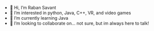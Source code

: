 - 👋 Hi, I’m Raban Savant
- 👀 I’m interested in python, Java, C++, VR, and video games
- 🌱 I’m currently learning Java
- 💞️ I’m looking to collaborate on... not sure, but im always here to talk!

<!---
nope-cloud/nope-cloud is a ✨ special ✨ repository because its `README.md` (this file) appears on your GitHub profile.
You can click the Preview link to take a look at your changes.
--->

